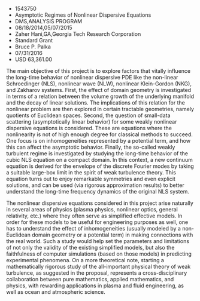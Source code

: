 
* 1543750
* Asymptotic Regimes of Nonlinear Dispersive Equations
* DMS,ANALYSIS PROGRAM
* 08/18/2014,05/07/2015
* Zaher Hani,GA,Georgia Tech Research Corporation
* Standard Grant
* Bruce P. Palka
* 07/31/2016
* USD 63,361.00

The main objective of this project is to explore factors that vitally influence
the long-time behavior of nonlinear dispersive PDE like the non-linear
Schroedinger (NLS), nonlinear wave (NLW), nonlinear Klein-Gordon (NKG), and
Zakharov systems. First, the effect of domain geometry is investigated in terms
of a relation between the volume growth of the underlying manifold and the decay
of linear solutions. The implications of this relation for the nonlinear problem
are then explored in certain tractable geometries, namely quotients of Euclidean
spaces. Second, the question of small-data scattering (asymptotically linear
behavior) for some weakly nonlinear dispersive equations is considered. These
are equations where the nonlinearity is not of high enough degree for classical
methods to succeed. One focus is on inhomogeneities represented by a potential
term, and how this can affect the asymptotic behavior. Finally, the so-called
weakly turbulent regime is investigated by studying the long-time behavior of
the cubic NLS equation on a compact domain. In this context, a new continuum
equation is derived for the envelope of the discrete Fourier modes by taking a
suitable large-box limit in the spirit of weak turbulence theory. This equation
turns out to enjoy remarkable symmetries and even explicit solutions, and can be
used (via rigorous approximation results) to better understand the long-time
frequency dynamics of the original NLS system.

The nonlinear dispersive equations considered in this project arise naturally in
several areas of physics (plasma physics, nonlinear optics, general relativity,
etc.) where they often serve as simplified effective models. In order for these
models to be useful for engineering purposes as well, one has to understand the
effect of inhomogeneities (usually modeled by a non-Euclidean domain geometry or
a potential term) in making connections with the real world. Such a study would
help set the parameters and limitations of not only the validity of the existing
simplified models, but also the faithfulness of computer simulations (based on
those models) in predicting experimental phenomena. On a more theoretical note,
starting a mathematically rigorous study of the all-important physical theory of
weak turbulence, as suggested in the proposal, represents a cross-disciplinary
collaboration between pure mathematics, applied mathematics, and physics, with
rewarding applications in plasma and fluid engineering, as well as ocean and
atmospheric science.
